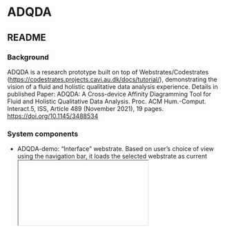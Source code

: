 # ADQDA
## README

### Background
ADQDA is a research prototype built on top of Webstrates/Codestrates (https://codestrates.projects.cavi.au.dk/docs/tutorial/), demonstrating the vision of a fluid and holistic qualitative data analysis experience. Details in published Paper: ADQDA: A Cross-device Affinity Diagramming Tool for Fluid and Holistic Qualitative Data Analysis. Proc. ACM Hum.-Comput. Interact.5, ISS, Article 489 (November 2021), 19 pages. https://doi.org/10.1145/3488534

### System components

* ADQDA-demo: “Interface” webstrate. Based on user’s choice of view using the navigation bar, it loads the selected webstrate as current <iframe> element.

* coding-view: “Coding” webstrate. It embeds the Raw Material documents and Database webstrate. It implements functions such as highlighting and coding. 

* affinity-diagram-view: “Diagramming” webstrate. It embeds the diagramDB webstrate which stores the position information of notes. It implements functions such as dragging and clustering notes. Changing a diagram will reloads the corresponding diagramDB (diagramDB-xxx, based on the user assigned diagram's name e.g. diagramDB-Tasks, diagramDB-Processes...).

* meta-diagram-view: “Meta-Diagramming” webstrate. It embeds its lower-level diagram and its own diagramDB. 

* diagramDB: A template webstrate to store position information of notes in a diagram (using the DOM tree, which will be automatically synchonised to other clients in Webstrates). More concrete database webstrates can be generated by prototyping this webstrate.

* ADQDA-database: "Database” webstrate that stores all information on notes, theme notes and cluster relationships in its DOM tree. 


### Update Log
